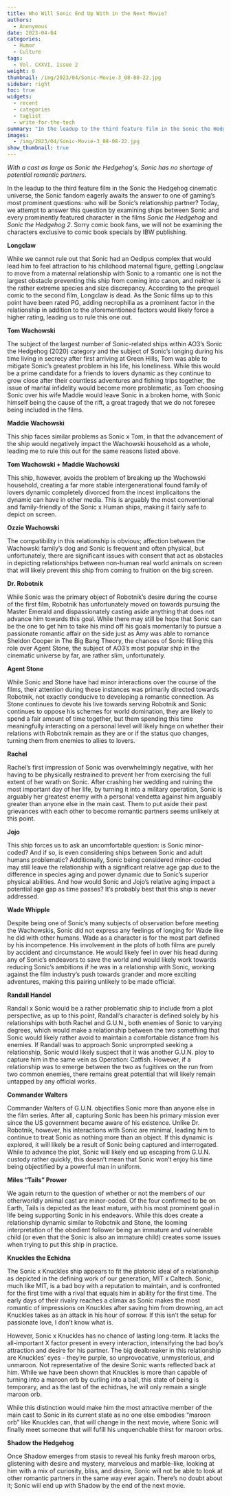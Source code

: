 ```yaml
---
title: Who Will Sonic End Up With in the Next Movie?
authors:
  - Anonymous
date: 2023-04-04
categories:
  - Humor
  - Culture
tags:
  - Vol. CXXVI, Issue 2
weight: 0
thumbnail: /img/2023/04/Sonic-Movie-3_08-08-22.jpg
sidebar: right
toc: true
widgets:
  - recent
  - categories
  - taglist
  - write-for-the-tech
summary: "In the leadup to the third feature film in the Sonic the Hedgehog cinematic universe, the Sonic fandom eagerly awaits the answer to one of gaming’s most prominent questions: who will be Sonic’s relationship partner?"
images:
  - /img/2023/04/Sonic-Movie-3_08-08-22.jpg
show_thumbnail: true
---
```

_With a cast as large as Sonic the Hedgehog's, Sonic has no shortage of potential romantic partners._

In the leadup to the third feature film in the Sonic the Hedgehog cinematic universe, the Sonic fandom eagerly awaits the answer to one of gaming’s most prominent questions: who will be Sonic’s relationship partner? Today, we attempt to answer this question by examining ships between Sonic and every prominently featured character in the films _Sonic the Hedgehog_ and _Sonic the Hedgehog 2_. Sorry comic book fans, we will not be examining the characters exclusive to comic book specials by IBW publishing.

**Longclaw**

While we cannot rule out that Sonic had an Oedipus complex that would lead him to feel attraction to his childhood maternal figure, getting Longclaw to move from a maternal relationship with Sonic to a romantic one is not the largest obstacle preventing this ship from coming into canon, and neither is the rather extreme species and size discrepancy. According to the prequel comic to the second film, Longclaw is dead. As the Sonic films up to this point have been rated PG, adding necrophilia as a prominent factor in the relationship in addition to the aforementioned factors would likely force a higher rating, leading us to rule this one out.

**Tom Wachowski**

The subject of the largest number of Sonic-related ships within AO3’s Sonic the Hedgehog (2020) category and the subject of Sonic’s longing during his time living in secrecy after first arriving at Green Hills, Tom was able to mitigate Sonic’s greatest problem in his life, his loneliness. While this would be a prime candidate for a friends to lovers dynamic as they continue to grow close after their countless adventures and fishing trips together, the issue of marital infidelity would become more problematic, as Tom choosing Sonic over his wife Maddie would leave Sonic in a broken home, with Sonic himself being the cause of the rift, a great tragedy that we do not foresee being included in the films.

**Maddie Wachowski**

This ship faces similar problems as Sonic x Tom, in that the advancement of the ship would negatively impact the Wachowski household as a whole, leading me to rule this out for the same reasons listed above.

**Tom Wachowski + Maddie Wachowski**

This ship, however, avoids the problem of breaking up the Wachowski household, creating a far more stable intergenerational found family of lovers dynamic completely divorced from the incest implicaitons the dynamic can have in other media. This is arguably the most conventional and family-friendly of the Sonic x Human ships, making it fairly safe to depict on screen.

**Ozzie Wachowski**

The compatibility in this relationship is obvious; affection between the Wachowski family’s dog and Sonic is frequent and often physical, but unfortunately, there are significant issues with consent that act as obstacles in depicting relationships between non-human real world animals on screen that will likely prevent this ship from coming to fruition on the big screen.

**Dr. Robotnik**

While Sonic was the primary object of Robotnik’s desire during the course of the first film, Robotnik has unfortunately moved on towards pursuing the Master Emerald and dispassionately casting aside anything that does not advance him towards this goal. While there may still be hope that Sonic can be the one to get him to take his mind off his goals momentarily to pursue a passionate romantic affair on the side just as Amy was able to romance Sheldon Cooper in The Big Bang Theory, the chances of Sonic filling this role over Agent Stone, the subject of AO3’s most popular ship in the cinematic universe by far, are rather slim, unfortunately.

**Agent Stone**

While Sonic and Stone have had minor interactions over the course of the films, their attention during these instances was primarily directed towards Robotnik, not exactly conducive to developing a romantic connection. As Stone continues to devote his live towards serving Robotnik and Sonic continues to oppose his schemes for world domination, they are likely to spend a fair amount of time together, but them spending this time meaningfully interacting on a personal level will likely hinge on whether their relations with Robotnik remain as they are or if the status quo changes, turning them from enemies to allies to lovers.

**Rachel**

Rachel’s first impression of Sonic was overwhelmingly negative, with her having to be physically restrained to prevent her from exercising the full extent of her wrath on Sonic. After crashing her wedding and ruining the most important day of her life, by turning it into a military operation, Sonic is arguably her greatest enemy with a personal vendetta against him arguably greater than anyone else in the main cast. Them to put aside their past grievances with each other to become romantic partners seems unlikely at this point.

**Jojo**

This ship forces us to ask an uncomfortable question: is Sonic minor-coded? And if so, is even considering ships between Sonic and adult humans problematic? Additionally, Sonic being considered minor-coded may still leave the relationship with a significant relative age gap due to the difference in species aging and power dynamic due to Sonic’s superior physical abilities. And how would Sonic and Jojo’s relative aging impact a potential age gap as time passes? It’s probably best that this ship is never addressed.

**Wade Whipple**

Despite being one of Sonic’s many subjects of observation before meeting the Wachowskis, Sonic did not express any feelings of longing for Wade like he did with other humans. Wade as a character is for the most part defined by his incompetence. His involvement in the plots of both films are purely by accident and circumstance. He would likely feel in over his head during any of Sonic’s endeavors to save the world and would likely work towards reducing Sonic’s ambitions if he was in a relationship with Sonic, working against the film industry’s push towards grander and more exciting adventures, making this pairing unlikely to be made official.

**Randall Handel**

Randall x Sonic would be a rather problematic ship to include from a plot perspective, as up to this point, Randall’s character is defined solely by his relationships with both Rachel and G.U.N., both enemies of Sonic to varying degrees, which would make a relationship between the two something that Sonic would likely rather avoid to maintain a comfortable distance from his enemies. If Randall was to approach Sonic unprompted seeking a relationship, Sonic would likely suspect that it was another G.U.N. ploy to capture him in the same vein as Operation: Catfish. However, if a relationship was to emerge between the two as fugitives on the run from two common enemies, there remains great potential that will likely remain untapped by any official works.

**Commander Walters**

Commander Walters of G.U.N. objectifies Sonic more than anyone else in the film series. After all, capturing Sonic has been his primary mission ever since the US government became aware of his existence. Unlike Dr. Robotnik, however, his interactions with Sonic are minimal, leading him to continue to treat Sonic as nothing more than an object. If this dynamic is explored, it will likely be a result of Sonic being captured and interrogated. While to advance the plot, Sonic will likely end up escaping from G.U.N. custody rather quickly, this doesn’t mean that Sonic won’t enjoy his time being objectified by a powerful man in uniform.

**Miles “Tails” Prower**

We again return to the question of whether or not the members of our otherworldly animal cast are minor-coded. Of the four confirmed to be on Earth, Tails is depicted as the least mature, with his most prominent goal in life being supporting Sonic in his endeavors. While this does create a relationship dynamic similar to Robotnik and Stone, the looming interpretation of the obedient follower being an immature and vulnerable child (or even that the Sonic is also an immature child) creates some issues when trying to put this ship in practice.

**Knuckles the Echidna**

The Sonic x Knuckles ship appears to fit the platonic ideal of a relationship as depicted in the defining work of our generation, MIT x Caltech. Sonic, much like MIT, is a bad boy with a reputation to maintain, and is confronted for the first time with a rival that equals him in ability for the first time. The early days of their rivalry reaches a climax as Sonic makes the most romantic of impressions on Knuckles after saving him from drowning, an act Knuckles takes as an attack in his hour of sorrow. If this isn’t the setup for passionate love, I don’t know what is.

However, Sonic x Knuckles has no chance of lasting long-term. It lacks the all-important X factor present in every interaction, intensifying the bad boy’s attraction and desire for his partner. The big dealbreaker in this relationship are Knuckles’ eyes - they’re purple, so unprovocative, unmysterious, and unmaroon. Not representative of the desire Sonic wants reflected back at him. While we have been shown that Knuckles is more than capable of turning into a maroon orb by curling into a ball, this state of being is temporary, and as the last of the echidnas, he will only remain a single maroon orb.

While this distinction would make him the most attractive member of the main cast to Sonic in its current state as no one else embodies “maroon orb” like Knuckles can, that will change in the next movie, where Sonic will finally meet someone that will fufill his unquenchable thirst for maroon orbs.

**Shadow the Hedgehog**

Once Shadow emerges from stasis to reveal his funky fresh maroon orbs, glistening with desire and mystery, marvelous and marble-like, looking at him with a mix of curiosity, bliss, and desire, Sonic will not be able to look at other romantic partners in the same way ever again. There’s no doubt about it; Sonic will end up with Shadow by the end of the next movie.